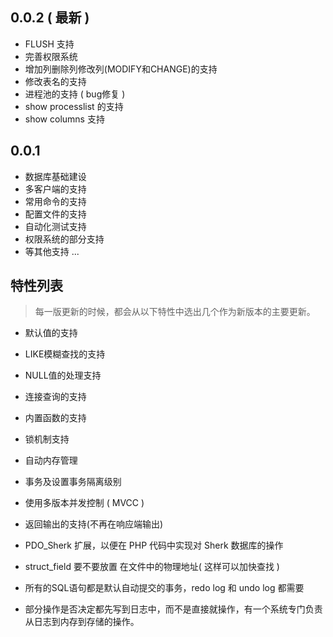 ## 0.0.2 ( 最新 )

- FLUSH 支持
- 完善权限系统
- 增加列删除列修改列(MODIFY和CHANGE)的支持
- 修改表名的支持
- 进程池的支持 ( bug修复 )
- show processlist 的支持
- show columns 支持

## 0.0.1

- 数据库基础建设
- 多客户端的支持
- 常用命令的支持
- 配置文件的支持
- 自动化测试支持
- 权限系统的部分支持
- 等其他支持 ...

## 特性列表
> 每一版更新的时候，都会从以下特性中选出几个作为新版本的主要更新。

- 默认值的支持

- LIKE模糊查找的支持

- NULL值的处理支持

- 连接查询的支持

- 内置函数的支持

- 锁机制支持

- 自动内存管理

- 事务及设置事务隔离级别

- 使用多版本并发控制 ( MVCC )

- 返回输出的支持(不再在响应端输出)

- PDO_Sherk 扩展，以便在 PHP 代码中实现对 Sherk 数据库的操作

- struct_field 要不要放置 在文件中的物理地址( 这样可以加快查找 )

- 所有的SQL语句都是默认自动提交的事务，redo log 和 undo log 都需要

- 部分操作是否决定都先写到日志中，而不是直接就操作，有一个系统专门负责从日志到内存到存储的操作。
